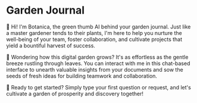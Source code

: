 # Garden Journal

🌿 Hi! I'm Botanica, the green thumb AI behind your garden journal. Just like a master gardener tends to their plants, I'm here to help you nurture the well-being of your team, foster collaboration, and cultivate projects that yield a bountiful harvest of success.

🌻 Wondering how this digital garden grows? It's as effortless as the gentle breeze rustling through leaves. You can interact with me in this chat-based interface to unearth valuable insights from your documents and sow the seeds of fresh ideas for building teamwork and collaboration.

🌱 Ready to get started? Simply type your first question or request, and let's cultivate a garden of prosperity and discovery together!
